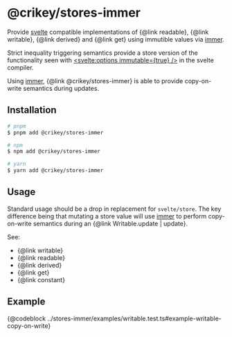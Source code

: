 # @crikey/stores-immer

Provide [svelte](https://svelte.dev/docs#run-time-svelte-store) compatible implementations of {@link readable}, {@link writable}, {@link derived}
and {@link get} using immutible values via [immer](https://immerjs.github.io/immer/).

Strict inequality triggering semantics provide a store version of the functionality seen with
[<svelte:options immutable={true} />](https://svelte.dev/docs#template-syntax-svelte-options)
in the svelte compiler.

Using [immer](https://immerjs.github.io/immer/), {@link @crikey/stores-immer} is able to provide copy-on-write semantics 
during updates.

## Installation

```bash
# pnpm
$ pnpm add @crikey/stores-immer

# npm
$ npm add @crikey/stores-immer

# yarn
$ yarn add @crikey/stores-immer
```
## Usage

Standard usage should be a drop in replacement for `svelte/store`. 
The key difference being that mutating a store value will use [immer](https://immerjs.github.io/immer/) to perform 
copy-on-write semantics during an {@link Writable.update | update}.  

See:
* {@link writable}
* {@link readable}
* {@link derived}
* {@link get}
* {@link constant}

## Example

{@codeblock ../stores-immer/examples/writable.test.ts#example-writable-copy-on-write}
